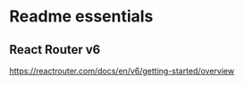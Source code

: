 # Readme essentials

## React Router v6

https://reactrouter.com/docs/en/v6/getting-started/overview



